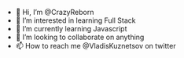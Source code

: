 - 👋 Hi, I’m @CrazyReborn
- 👀 I’m interested in learning Full Stack
- 🌱 I’m currently learning Javascript
- 💞️ I’m looking to collaborate on anything
- 📫 How to reach me @VladisKuznetsov on twitter

<!---
CrazyReborn/CrazyReborn is a ✨ special ✨ repository because its `README.md` (this file) appears on your GitHub profile.
You can click the Preview link to take a look at your changes.
--->
